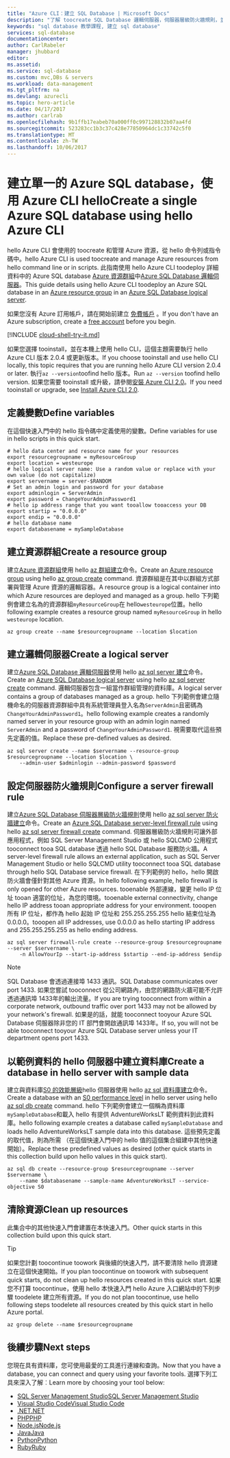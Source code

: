 ```yaml
---
title: "Azure CLI：建立 SQL Database | Microsoft Docs"
description: "了解 toocreate SQL Database 邏輯伺服器，伺服器層級防火牆規則，並使用資料庫 hello Azure CLI。"
keywords: "sql database 教學課程, 建立 sql database"
services: sql-database
documentationcenter: 
author: CarlRabeler
manager: jhubbard
editor: 
ms.assetid: 
ms.service: sql-database
ms.custom: mvc,DBs & servers
ms.workload: data-management
ms.tgt_pltfrm: na
ms.devlang: azurecli
ms.topic: hero-article
ms.date: 04/17/2017
ms.author: carlrab
ms.openlocfilehash: 9b1ffb17eabeb70a000ff0c997128832b07aa4fd
ms.sourcegitcommit: 523283cc1b3c37c428e77850964dc1c33742c5f0
ms.translationtype: MT
ms.contentlocale: zh-TW
ms.lasthandoff: 10/06/2017
---
```

# <a name="create-a-single-azure-sql-database-using-hello-azure-cli"></a><span data-ttu-id="75ef1-104">建立單一的 Azure SQL database，使用 Azure CLI hello</span><span class="sxs-lookup"><span data-stu-id="75ef1-104">Create a single Azure SQL database using hello Azure CLI</span></span>

<span data-ttu-id="75ef1-105">hello Azure CLI 會使用的 toocreate 和管理 Azure 資源，從 hello 命令列或指令碼中。</span><span class="sxs-lookup"><span data-stu-id="75ef1-105">hello Azure CLI is used toocreate and manage Azure resources from hello command line or in scripts.</span></span> <span data-ttu-id="75ef1-106">此指南使用 hello Azure CLI toodeploy 詳細資料中的 Azure SQL database [Azure 資源群組](../azure-resource-manager/resource-group-overview.md)中[Azure SQL Database 邏輯伺服器](sql-database-features.md)。</span><span class="sxs-lookup"><span data-stu-id="75ef1-106">This guide details using hello Azure CLI toodeploy an Azure SQL database in an [Azure resource group](../azure-resource-manager/resource-group-overview.md) in an [Azure SQL Database logical server](sql-database-features.md).</span></span>

<span data-ttu-id="75ef1-107">如果您沒有 Azure 訂用帳戶，請在開始前建立 [免費帳戶](https://azure.microsoft.com/free/?WT.mc_id=A261C142F) 。</span><span class="sxs-lookup"><span data-stu-id="75ef1-107">If you don't have an Azure subscription, create a [free account](https://azure.microsoft.com/free/?WT.mc_id=A261C142F) before you begin.</span></span>

[!INCLUDE [cloud-shell-try-it.md](../../includes/cloud-shell-try-it.md)]

<span data-ttu-id="75ef1-108">如果您選擇 tooinstall，並在本機上使用 hello CLI，這個主題需要執行 hello Azure CLI 版本 2.0.4 或更新版本。</span><span class="sxs-lookup"><span data-stu-id="75ef1-108">If you choose tooinstall and use hello CLI locally, this topic requires that you are running hello Azure CLI version 2.0.4 or later.</span></span> <span data-ttu-id="75ef1-109">執行`az --version`toofind hello 版本。</span><span class="sxs-lookup"><span data-stu-id="75ef1-109">Run `az --version` toofind hello version.</span></span> <span data-ttu-id="75ef1-110">如果您需要 tooinstall 或升級，請參閱[安裝 Azure CLI 2.0]( /cli/azure/install-azure-cli)。</span><span class="sxs-lookup"><span data-stu-id="75ef1-110">If you need tooinstall or upgrade, see [Install Azure CLI 2.0]( /cli/azure/install-azure-cli).</span></span> 

## <a name="define-variables"></a><span data-ttu-id="75ef1-111">定義變數</span><span class="sxs-lookup"><span data-stu-id="75ef1-111">Define variables</span></span>

<span data-ttu-id="75ef1-112">在這個快速入門中的 hello 指令碼中定義使用的變數。</span><span class="sxs-lookup"><span data-stu-id="75ef1-112">Define variables for use in hello scripts in this quick start.</span></span>

```azurecli-interactive
# hello data center and resource name for your resources
export resourcegroupname = myResourceGroup
export location = westeurope
# hello logical server name: Use a random value or replace with your own value (do not capitalize)
export servername = server-$RANDOM
# Set an admin login and password for your database
export adminlogin = ServerAdmin
export password = ChangeYourAdminPassword1
# hello ip address range that you want tooallow tooaccess your DB
export startip = "0.0.0.0"
export endip = "0.0.0.0"
# hello database name
export databasename = mySampleDatabase
```

## <a name="create-a-resource-group"></a><span data-ttu-id="75ef1-113">建立資源群組</span><span class="sxs-lookup"><span data-stu-id="75ef1-113">Create a resource group</span></span>

<span data-ttu-id="75ef1-114">建立[Azure 資源群組](../azure-resource-manager/resource-group-overview.md)使用 hello [az 群組建立](/cli/azure/group#create)命令。</span><span class="sxs-lookup"><span data-stu-id="75ef1-114">Create an [Azure resource group](../azure-resource-manager/resource-group-overview.md) using hello [az group create](/cli/azure/group#create) command.</span></span> <span data-ttu-id="75ef1-115">資源群組是在其中以群組方式部署與管理 Azure 資源的邏輯容器。</span><span class="sxs-lookup"><span data-stu-id="75ef1-115">A resource group is a logical container into which Azure resources are deployed and managed as a group.</span></span> <span data-ttu-id="75ef1-116">hello 下列範例會建立名為的資源群組`myResourceGroup`在 hello`westeurope`位置。</span><span class="sxs-lookup"><span data-stu-id="75ef1-116">hello following example creates a resource group named `myResourceGroup` in hello `westeurope` location.</span></span>

```azurecli-interactive
az group create --name $resourcegroupname --location $location
```
## <a name="create-a-logical-server"></a><span data-ttu-id="75ef1-117">建立邏輯伺服器</span><span class="sxs-lookup"><span data-stu-id="75ef1-117">Create a logical server</span></span>

<span data-ttu-id="75ef1-118">建立[Azure SQL Database 邏輯伺服器](sql-database-features.md)使用 hello [az sql server 建立](/cli/azure/sql/server#create)命令。</span><span class="sxs-lookup"><span data-stu-id="75ef1-118">Create an [Azure SQL Database logical server](sql-database-features.md) using hello [az sql server create](/cli/azure/sql/server#create) command.</span></span> <span data-ttu-id="75ef1-119">邏輯伺服器包含一組當作群組管理的資料庫。</span><span class="sxs-lookup"><span data-stu-id="75ef1-119">A logical server contains a group of databases managed as a group.</span></span> <span data-ttu-id="75ef1-120">hello 下列範例會建立隨機命名的伺服器資源群組中具有系統管理員登入名為`ServerAdmin`且密碼為`ChangeYourAdminPassword1`。</span><span class="sxs-lookup"><span data-stu-id="75ef1-120">hello following example creates a randomly named server in your resource group with an admin login named `ServerAdmin` and a password of `ChangeYourAdminPassword1`.</span></span> <span data-ttu-id="75ef1-121">視需要取代這些預先定義的值。</span><span class="sxs-lookup"><span data-stu-id="75ef1-121">Replace these pre-defined values as desired.</span></span>

```azurecli-interactive
az sql server create --name $servername --resource-group $resourcegroupname --location $location \
    --admin-user $adminlogin --admin-password $password
```

## <a name="configure-a-server-firewall-rule"></a><span data-ttu-id="75ef1-122">設定伺服器防火牆規則</span><span class="sxs-lookup"><span data-stu-id="75ef1-122">Configure a server firewall rule</span></span>

<span data-ttu-id="75ef1-123">建立[Azure SQL Database 伺服器層級防火牆規則](sql-database-firewall-configure.md)使用 hello [az sql server 防火牆建立](/cli/azure/sql/server/firewall-rule#create)命令。</span><span class="sxs-lookup"><span data-stu-id="75ef1-123">Create an [Azure SQL Database server-level firewall rule](sql-database-firewall-configure.md) using hello [az sql server firewall create](/cli/azure/sql/server/firewall-rule#create) command.</span></span> <span data-ttu-id="75ef1-124">伺服器層級防火牆規則可讓外部應用程式，例如 SQL Server Management Studio 或 hello SQLCMD 公用程式 tooconnect tooa SQL database 透過 hello SQL Database 服務防火牆。</span><span class="sxs-lookup"><span data-stu-id="75ef1-124">A server-level firewall rule allows an external application, such as SQL Server Management Studio or hello SQLCMD utility tooconnect tooa SQL database through hello SQL Database service firewall.</span></span> <span data-ttu-id="75ef1-125">在下列範例的 hello，hello 開啟防火牆會僅針對其他 Azure 資源。</span><span class="sxs-lookup"><span data-stu-id="75ef1-125">In hello following example, hello firewall is only opened for other Azure resources.</span></span> <span data-ttu-id="75ef1-126">tooenable 外部連線，變更 hello IP 位址 tooan 適當的位址，為您的環境。</span><span class="sxs-lookup"><span data-stu-id="75ef1-126">tooenable external connectivity, change hello IP address tooan appropriate address for your environment.</span></span> <span data-ttu-id="75ef1-127">tooopen 所有 IP 位址，都作為 hello 起始 IP 位址和 255.255.255.255 hello 結束位址為 0.0.0.0。</span><span class="sxs-lookup"><span data-stu-id="75ef1-127">tooopen all IP addresses, use 0.0.0.0 as hello starting IP address and 255.255.255.255 as hello ending address.</span></span>  

```azurecli-interactive
az sql server firewall-rule create --resource-group $resourcegroupname --server $servername \
    -n AllowYourIp --start-ip-address $startip --end-ip-address $endip
```

> [!NOTE]
> <span data-ttu-id="75ef1-128">SQL Database 會透過連接埠 1433 通訊。</span><span class="sxs-lookup"><span data-stu-id="75ef1-128">SQL Database communicates over port 1433.</span></span> <span data-ttu-id="75ef1-129">如果您嘗試 tooconnect 從公司網路內，由您的網路防火牆可能不允許透過通訊埠 1433年的輸出流量。</span><span class="sxs-lookup"><span data-stu-id="75ef1-129">If you are trying tooconnect from within a corporate network, outbound traffic over port 1433 may not be allowed by your network's firewall.</span></span> <span data-ttu-id="75ef1-130">如果是的話，就能 tooconnect tooyour Azure SQL Database 伺服器除非您的 IT 部門會開啟通訊埠 1433年。</span><span class="sxs-lookup"><span data-stu-id="75ef1-130">If so, you will not be able tooconnect tooyour Azure SQL Database server unless your IT department opens port 1433.</span></span>
>

## <a name="create-a-database-in-hello-server-with-sample-data"></a><span data-ttu-id="75ef1-131">以範例資料的 hello 伺服器中建立資料庫</span><span class="sxs-lookup"><span data-stu-id="75ef1-131">Create a database in hello server with sample data</span></span>

<span data-ttu-id="75ef1-132">建立與資料庫[S0 的效能層級](sql-database-service-tiers.md)hello 伺服器使用 hello [az sql 資料庫建立](/cli/azure/sql/db#create)命令。</span><span class="sxs-lookup"><span data-stu-id="75ef1-132">Create a database with an [S0 performance level](sql-database-service-tiers.md) in hello server using hello [az sql db create](/cli/azure/sql/db#create) command.</span></span> <span data-ttu-id="75ef1-133">hello 下列範例會建立一個稱為資料庫`mySampleDatabase`和載入 hello 有提供 AdventureWorksLT 範例資料到此資料庫。</span><span class="sxs-lookup"><span data-stu-id="75ef1-133">hello following example creates a database called `mySampleDatabase` and loads hello AdventureWorksLT sample data into this database.</span></span> <span data-ttu-id="75ef1-134">這些預先定義的取代值，則為所需 （在這個快速入門中的 hello 值的這個集合組建中其他快速開始）。</span><span class="sxs-lookup"><span data-stu-id="75ef1-134">Replace these predefined values as desired (other quick starts in this collection build upon hello values in this quick start).</span></span>

```azurecli-interactive
az sql db create --resource-group $resourcegroupname --server $servername \
    --name $databasename --sample-name AdventureWorksLT --service-objective S0
```

## <a name="clean-up-resources"></a><span data-ttu-id="75ef1-135">清除資源</span><span class="sxs-lookup"><span data-stu-id="75ef1-135">Clean up resources</span></span>

<span data-ttu-id="75ef1-136">此集合中的其他快速入門會建置在本快速入門。</span><span class="sxs-lookup"><span data-stu-id="75ef1-136">Other quick starts in this collection build upon this quick start.</span></span> 

> [!TIP]
> <span data-ttu-id="75ef1-137">如果您計劃 toocontinue toowork 與後續的快速入門，請不要清除 hello 資源建立在這個快速開始。</span><span class="sxs-lookup"><span data-stu-id="75ef1-137">If you plan toocontinue on toowork with subsequent quick starts, do not clean up hello resources created in this quick start.</span></span> <span data-ttu-id="75ef1-138">如果您不打算 toocontinue，使用 hello 本快速入門 hello Azure 入口網站中的下列步驟 toodelete 建立所有資源。</span><span class="sxs-lookup"><span data-stu-id="75ef1-138">If you do not plan toocontinue, use hello following steps toodelete all resources created by this quick start in hello Azure portal.</span></span>
>

```azurecli-interactive
az group delete --name $resourcegroupname
```

## <a name="next-steps"></a><span data-ttu-id="75ef1-139">後續步驟</span><span class="sxs-lookup"><span data-stu-id="75ef1-139">Next steps</span></span>

<span data-ttu-id="75ef1-140">您現在具有資料庫，您可使用最愛的工具進行連線和查詢。</span><span class="sxs-lookup"><span data-stu-id="75ef1-140">Now that you have a database, you can connect and query using your favorite tools.</span></span> <span data-ttu-id="75ef1-141">選擇下列工具來深入了解︰</span><span class="sxs-lookup"><span data-stu-id="75ef1-141">Learn more by choosing your tool below:</span></span>

- [<span data-ttu-id="75ef1-142">SQL Server Management Studio</span><span class="sxs-lookup"><span data-stu-id="75ef1-142">SQL Server Management Studio</span></span>](sql-database-connect-query-ssms.md)
- [<span data-ttu-id="75ef1-143">Visual Studio Code</span><span class="sxs-lookup"><span data-stu-id="75ef1-143">Visual Studio Code</span></span>](sql-database-connect-query-vscode.md)
- [<span data-ttu-id="75ef1-144">.NET</span><span class="sxs-lookup"><span data-stu-id="75ef1-144">.NET</span></span>](sql-database-connect-query-dotnet.md)
- [<span data-ttu-id="75ef1-145">PHP</span><span class="sxs-lookup"><span data-stu-id="75ef1-145">PHP</span></span>](sql-database-connect-query-php.md)
- [<span data-ttu-id="75ef1-146">Node.js</span><span class="sxs-lookup"><span data-stu-id="75ef1-146">Node.js</span></span>](sql-database-connect-query-nodejs.md)
- [<span data-ttu-id="75ef1-147">Java</span><span class="sxs-lookup"><span data-stu-id="75ef1-147">Java</span></span>](sql-database-connect-query-java.md)
- [<span data-ttu-id="75ef1-148">Python</span><span class="sxs-lookup"><span data-stu-id="75ef1-148">Python</span></span>](sql-database-connect-query-python.md)
- [<span data-ttu-id="75ef1-149">Ruby</span><span class="sxs-lookup"><span data-stu-id="75ef1-149">Ruby</span></span>](sql-database-connect-query-ruby.md)

